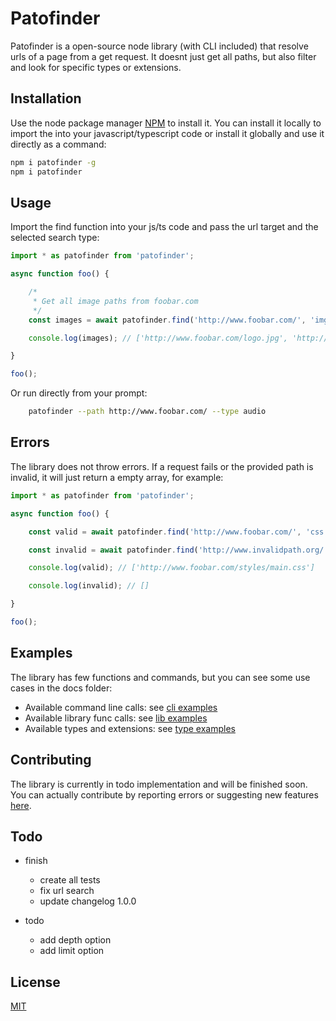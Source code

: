 # Patofinder

Patofinder is a open-source node library (with CLI included) that resolve urls of a page from a get request. It doesnt just get all paths, but also filter and look for specific types or extensions.

## Installation

Use the node package manager [NPM](https://www.npmjs.com/package/patofinder) to install it. You can install it locally to import the  into your javascript/typescript code or install it globally and use it directly as a command:

``` bash
npm i patofinder -g 
npm i patofinder
```

## Usage

Import the find function into your js/ts code and pass the url target and the selected search type:

``` typescript
import * as patofinder from 'patofinder';

async function foo() {

    /*
     * Get all image paths from foobar.com
     */
    const images = await patofinder.find('http://www.foobar.com/', 'img');

    console.log(images); // ['http://www.foobar.com/logo.jpg', 'http://www.foobar.com/sample.png']

}

foo();
```

Or run directly from your prompt:

``` bash
    patofinder --path http://www.foobar.com/ --type audio
```

## Errors

The library does not throw errors. If a request fails or the provided path is invalid, it will just return a empty array, for example:

``` typescript
import * as patofinder from 'patofinder';

async function foo() {

    const valid = await patofinder.find('http://www.foobar.com/', 'css');

    const invalid = await patofinder.find('http://www.invalidpath.org/', 'php');

    console.log(valid); // ['http://www.foobar.com/styles/main.css']

    console.log(invalid); // []

}

foo();
```

## Examples

The library has few functions and commands, but you can see some use cases in the docs folder:

* Available command line calls: see [cli examples](./docs/example-cli.md)
* Available library func calls: see [lib examples](./docs/example-lib.md)
* Available types and extensions: see [type examples](./docs/example-type.md)

## Contributing

The library is currently in todo implementation and will be finished soon. You can actually contribute by reporting errors or suggesting new features [here](https://github.com/notelho/patofinder/issues).

## Todo

* finish
    - create all tests
    - fix url search
    - update changelog 1.0.0

* todo
    - add depth option
    - add limit option

## License

[MIT](./LICENSE)
